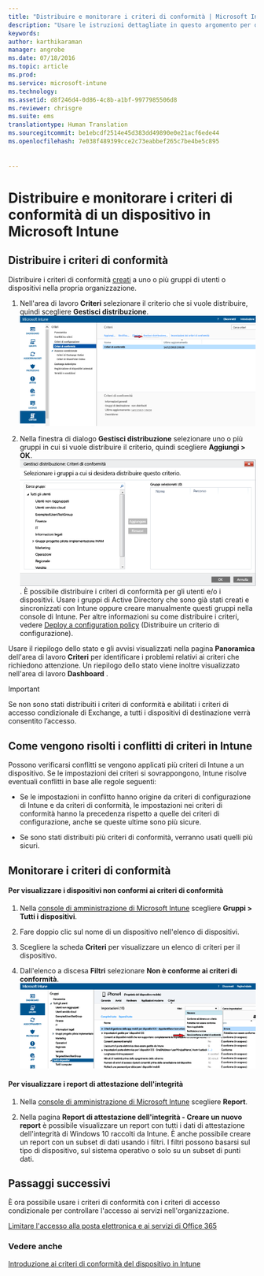 ```yaml
---
title: "Distribuire e monitorare i criteri di conformità | Microsoft Intune"
description: "Usare le istruzioni dettagliate in questo argomento per distribuire e monitorare i criteri di conformità del dispositivo."
keywords: 
author: karthikaraman
manager: angrobe
ms.date: 07/18/2016
ms.topic: article
ms.prod: 
ms.service: microsoft-intune
ms.technology: 
ms.assetid: d8f246d4-0d86-4c8b-a1bf-9977985506d8
ms.reviewer: chrisgre
ms.suite: ems
translationtype: Human Translation
ms.sourcegitcommit: be1ebcdf2514e45d383dd49890e0e21acf6ede44
ms.openlocfilehash: 7e038f489399cce2c73eabbef265c7be4be5c895


---
```


# Distribuire e monitorare i criteri di conformità di un dispositivo in Microsoft Intune
## Distribuire i criteri di conformità
Distribuire i criteri di conformità [creati](create-a-device-compliance-policy-in-microsoft-intune.md) a uno o più gruppi di utenti o dispositivi nella propria organizzazione.

1.  Nell'area di lavoro **Criteri** selezionare il criterio che si vuole distribuire, quindi scegliere **Gestisci distribuzione**.
![Schermata della pagina dei criteri di conformità con l'opzione di menu Gestisci distribuzione nella parte superiore](./media/intune-sa-3c-deploy-compliance-policy2.png)

2.  Nella finestra di dialogo **Gestisci distribuzione** selezionare uno o più gruppi in cui si vuole distribuire il criterio, quindi scegliere **Aggiungi > OK**.
![Schermata della finestra di dialogo Gestisci distribuzione](./media/intune-sa-3d-deploy-compliance-policy3-Manage.png). È possibile distribuire i criteri di conformità per gli utenti e/o i dispositivi. Usare i gruppi di Active Directory che sono già stati creati e sincronizzati con Intune oppure creare manualmente questi gruppi nella console di Intune. Per altre informazioni su come distribuire i criteri, vedere [Deploy a configuration policy](manage-settings-and-features-on-your-devices-with-microsoft-intune-policies.md) (Distribuire un criterio di configurazione).

Usare il riepilogo dello stato e gli avvisi visualizzati nella pagina **Panoramica** dell'area di lavoro **Criteri** per identificare i problemi relativi ai criteri che richiedono attenzione. Un riepilogo dello stato viene inoltre visualizzato nell'area di lavoro **Dashboard** .

> [!IMPORTANT]
> Se non sono stati distribuiti i criteri di conformità e abilitati i criteri di accesso condizionale di Exchange, a tutti i dispositivi di destinazione verrà consentito l’accesso.

## Come vengono risolti i conflitti di criteri in Intune
Possono verificarsi conflitti se vengono applicati più criteri di Intune a un dispositivo. Se le impostazioni dei criteri si sovrappongono, Intune risolve eventuali conflitti in base alle regole seguenti:

-   Se le impostazioni in conflitto hanno origine da criteri di configurazione di Intune e da criteri di conformità, le impostazioni nei criteri di conformità hanno la precedenza rispetto a quelle dei criteri di configurazione, anche se queste ultime sono più sicure.

-   Se sono stati distribuiti più criteri di conformità, verranno usati quelli più sicuri.

## Monitorare i criteri di conformità

#### Per visualizzare i dispositivi non conformi ai criteri di conformità

1.  Nella [console di amministrazione di Microsoft Intune](https://manage.microsoft.com) scegliere **Gruppi > Tutti i dispositivi**.

2.  Fare doppio clic sul nome di un dispositivo nell'elenco di dispositivi.

3.  Scegliere la scheda **Criteri** per visualizzare un elenco di criteri per il dispositivo.

4.  Dall'elenco a discesa **Filtri** selezionare **Non è conforme ai criteri di conformità**.
![Schermata che mostra l'elenco delle opzioni nell'elenco dei filtri](./media/intune-sa-3e-view-device-noncompliance.png)

#### Per visualizzare i report di attestazione dell'integrità

1.  Nella [console di amministrazione di Microsoft Intune](https://manage.microsoft.com) scegliere **Report**.

2.  Nella pagina **Report di attestazione dell'integrità - Creare un nuovo report** è possibile visualizzare un report con tutti i dati di attestazione dell'integrità di Windows 10 raccolti da Intune. È anche possibile creare un report con un subset di dati usando i filtri. I filtri possono basarsi sul tipo di dispositivo, sul sistema operativo o solo su un subset di punti dati.


## Passaggi successivi
È ora possibile usare i criteri di conformità con i criteri di accesso condizionale per controllare l'accesso ai servizi nell'organizzazione.

[Limitare l'accesso alla posta elettronica e ai servizi di Office 365](restrict-access-to-email-and-o365-services-with-microsoft-intune.md)


### Vedere anche
[Introduzione ai criteri di conformità del dispositivo in Intune](introduction-to-device-compliance-policies-in-microsoft-intune.md)



<!--HONumber=Jul16_HO5-->


